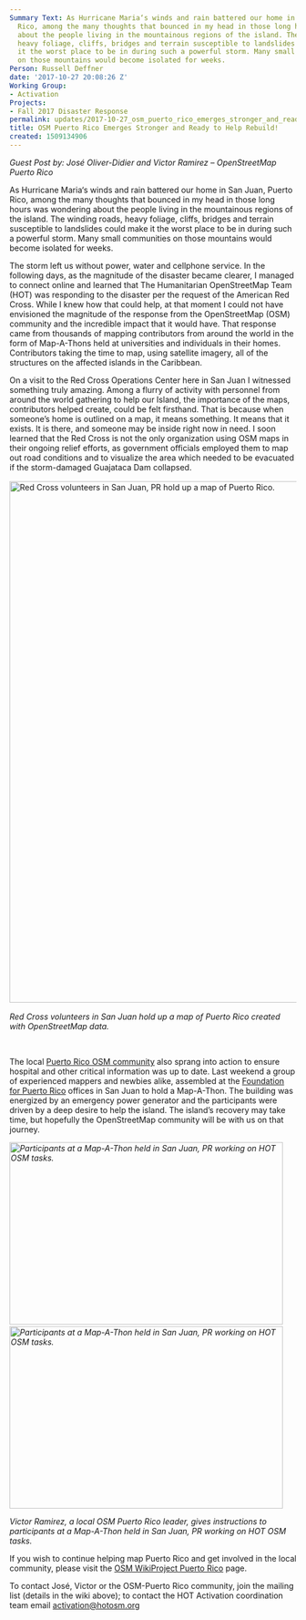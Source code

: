 ```yaml
---
Summary Text: As Hurricane Maria‘s winds and rain battered our home in San Juan, Puerto
  Rico, among the many thoughts that bounced in my head in those long hours was wondering
  about the people living in the mountainous regions of the island. The winding roads,
  heavy foliage, cliffs, bridges and terrain susceptible to landslides could make
  it the worst place to be in during such a powerful storm. Many small communities
  on those mountains would become isolated for weeks.
Person: Russell Deffner
date: '2017-10-27 20:08:26 Z'
Working Group:
- Activation
Projects:
- Fall 2017 Disaster Response
permalink: updates/2017-10-27_osm_puerto_rico_emerges_stronger_and_ready_to_help_rebuild!
title: OSM Puerto Rico Emerges Stronger and Ready to Help Rebuild!
created: 1509134906
---
```

<address>Guest Post by: José Oliver-Didier and Victor Ramirez – OpenStreetMap Puerto Rico</address><p>As Hurricane Maria‘s winds and rain battered our home in San Juan, Puerto Rico, among the many thoughts that bounced in my head in those long hours was wondering about the people living in the mountainous regions of the island. The winding roads, heavy foliage, cliffs, bridges and terrain susceptible to landslides could make it the worst place to be in during such a powerful storm. Many small communities on those mountains would become isolated for weeks.</p><p>The storm left us without power, water and cellphone service. In the following days, as the magnitude of the disaster became clearer, I managed to connect online and learned that The Humanitarian OpenStreetMap Team (HOT) was responding to the disaster per the request of the American Red Cross. While I knew how that could help, at that moment I could not have envisioned the magnitude of the response from the OpenStreetMap (OSM) community and the incredible impact that it would have. That response came from thousands of mapping contributors from around the world in the form of Map-A-Thons held at universities and individuals in their homes. Contributors taking the time to map, using satellite imagery, all of the structures on the affected islands in the Caribbean.</p><p style="margin-right: 0in; margin-bottom: 12.0pt; margin-left: 0in;">On a visit to the Red Cross Operations Center here in San Juan I witnessed something truly amazing. Among a flurry of activity with personnel from around the world gathering to help our Island, the importance of the maps, contributors helped create, could be felt firsthand. That is because when someone’s home is outlined on a map, it means something. It means that it exists. It is there, and someone may be inside right now in need. I soon learned that the Red Cross is not the only organization using OSM maps in their ongoing relief efforts, as government officials employed them to map out road conditions and to visualize the area which needed to be evacuated if the storm-damaged Guajataca Dam collapsed.<span style="font-size: 11.0pt; font-family: 'Arial','sans-serif'; color: black;"><br><br></span><img title="Red Cross volunteers in San Juan, PR hold up a map of Puerto Rico." src="/sites/default/files/pasted%20image%200.png" alt="Red Cross volunteers in San Juan, PR hold up a map of Puerto Rico." width="1140" height="915"></p><p><em>Red Cross volunteers in San Juan hold up a map of Puerto Rico created with OpenStreetMap data.</em></p><p>&nbsp;</p><p>The local <a href="https://wiki.openstreetmap.org/wiki/WikiProject_Puerto_Rico" target="_blank" data-saferedirecturl="https://www.google.com/url?hl=en&amp;q=https://wiki.openstreetmap.org/wiki/WikiProject_Puerto_Rico&amp;source=gmail&amp;ust=1509218992627000&amp;usg=AFQjCNHylF3orkExcjuSjvCeAx219siz5Q">Puerto Rico OSM community</a> also sprang into action to ensure hospital and other critical information was up to date. Last weekend a group of experienced mappers and newbies alike, assembled at the <a href="http://foundationforpuertorico.org/" target="_blank" data-saferedirecturl="https://www.google.com/url?hl=en&amp;q=http://foundationforpuertorico.org/&amp;source=gmail&amp;ust=1509218992627000&amp;usg=AFQjCNGOLDzS_Cuf0CQDvYO01Feid_FU3Q">Foundation for Puerto Rico</a> offices in San Juan to hold a Map-A-Thon. The building was energized by an emergency power generator and the participants were driven by a deep desire to help the island. The island’s recovery may take time, but hopefully the OpenStreetMap community will be with us on that journey.</p><p><em><img class="image-large" title="Participants at a Map-A-Thon held in San Juan, PR working on HOT OSM tasks." src="/sites/default/files/styles/large/public/37849214072_23a7126932_b_d.jpg?itok=-91IZx6Z" alt="Participants at a Map-A-Thon held in San Juan, PR working on HOT OSM tasks." width="480" height="320">&nbsp;<img class="image-large" title="Participants at a Map-A-Thon held in San Juan, PR working on HOT OSM tasks." src="/sites/default/files/styles/large/public/37849216692_128cd284c5_b_d.jpg?itok=uROM55-i" alt="Participants at a Map-A-Thon held in San Juan, PR working on HOT OSM tasks." width="480" height="320"></em></p><p><em>Victor Ramirez, a local OSM Puerto Rico leader, gives instructions to participants at a Map-A-Thon held in San Juan, PR working on HOT OSM tasks.</em></p><p>If you wish to continue helping map Puerto Rico and get involved in the local community, please visit the <a href="https://wiki.openstreetmap.org/wiki/WikiProject_Puerto_Rico" target="_blank" data-saferedirecturl="https://www.google.com/url?hl=en&amp;q=https://wiki.openstreetmap.org/wiki/WikiProject_Puerto_Rico&amp;source=gmail&amp;ust=1509218992627000&amp;usg=AFQjCNHylF3orkExcjuSjvCeAx219siz5Q">OSM WikiProject Puerto Rico</a> page.</p><p>To contact José, Victor or the OSM-Puerto Rico community, join the mailing list (details in the wiki above); to contact the HOT Activation coordination team email <a href="mailto:activation@hotosm.org" target="_blank">activation@hotosm.org</a></p><p>&nbsp;</p><div><div><div id=":q2" data-tooltip="Show trimmed content"><img src="https://ssl.gstatic.com/ui/v1/icons/mail/images/cleardot.gif" alt=""></div></div></div><p>&nbsp;</p>
